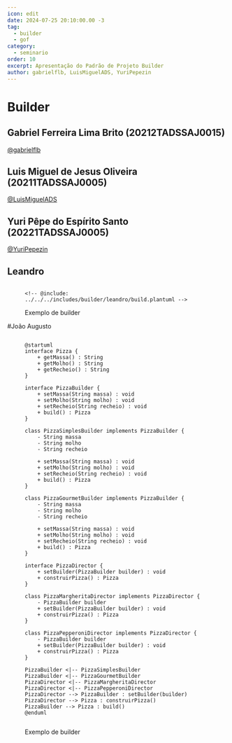 ```yaml
---
icon: edit
date: 2024-07-25 20:10:00.00 -3
tag:
  - builder
  - gof
category:
  - seminario
order: 10
excerpt: Apresentação do Padrão de Projeto Builder
author: gabrielflb, LuisMiguelADS, YuriPepezin
---
```

# Builder

## Gabriel Ferreira Lima Brito (20212TADSSAJ0015)

[@gabrielflb](https://github.com/gabrielflb)

<!-- @include: ../../../includes/builder/seminario-1-gabrielflb/README.md -->

## Luis Miguel de Jesus Oliveira (20211TADSSAJ0005)

[@LuisMiguelADS](https://github.com/LuisMiguelADS)

<!-- @include: ../../../includes/builder/seminario-1-LuisMiguelADS/README.md -->
 

## Yuri Pêpe do Espírito Santo (20221TADSSAJ0005) 

[@YuriPepezin](https://github.com/YuriPepezin)

<!-- @include: ../../../includes/builder/seminario-1-YuriPepezin/ApYuri.md -->


## Leandro

<figure>

```plantuml

<!-- @include: ../../../includes/builder/leandro/build.plantuml -->

```

<figcaption> Exemplo de builder</figcaption>
</figure>

#João Augusto

<figure>

```plantuml

@startuml
interface Pizza {
    + getMassa() : String
    + getMolho() : String
    + getRecheio() : String
}

interface PizzaBuilder {
    + setMassa(String massa) : void
    + setMolho(String molho) : void
    + setRecheio(String recheio) : void
    + build() : Pizza
}

class PizzaSimplesBuilder implements PizzaBuilder {
    - String massa
    - String molho
    - String recheio
    
    + setMassa(String massa) : void
    + setMolho(String molho) : void
    + setRecheio(String recheio) : void
    + build() : Pizza
}

class PizzaGourmetBuilder implements PizzaBuilder {
    - String massa
    - String molho
    - String recheio
    
    + setMassa(String massa) : void
    + setMolho(String molho) : void
    + setRecheio(String recheio) : void
    + build() : Pizza
}

interface PizzaDirector {
    + setBuilder(PizzaBuilder builder) : void
    + construirPizza() : Pizza
}

class PizzaMargheritaDirector implements PizzaDirector {
    - PizzaBuilder builder
    + setBuilder(PizzaBuilder builder) : void
    + construirPizza() : Pizza
}

class PizzaPepperoniDirector implements PizzaDirector {
    - PizzaBuilder builder
    + setBuilder(PizzaBuilder builder) : void
    + construirPizza() : Pizza
}

PizzaBuilder <|-- PizzaSimplesBuilder
PizzaBuilder <|-- PizzaGourmetBuilder
PizzaDirector <|-- PizzaMargheritaDirector
PizzaDirector <|-- PizzaPepperoniDirector
PizzaDirector --> PizzaBuilder : setBuilder(builder)
PizzaDirector --> Pizza : construirPizza()
PizzaBuilder --> Pizza : build()
@enduml


```
<figcaption> Exemplo de builder </figcaption>
</figure>
